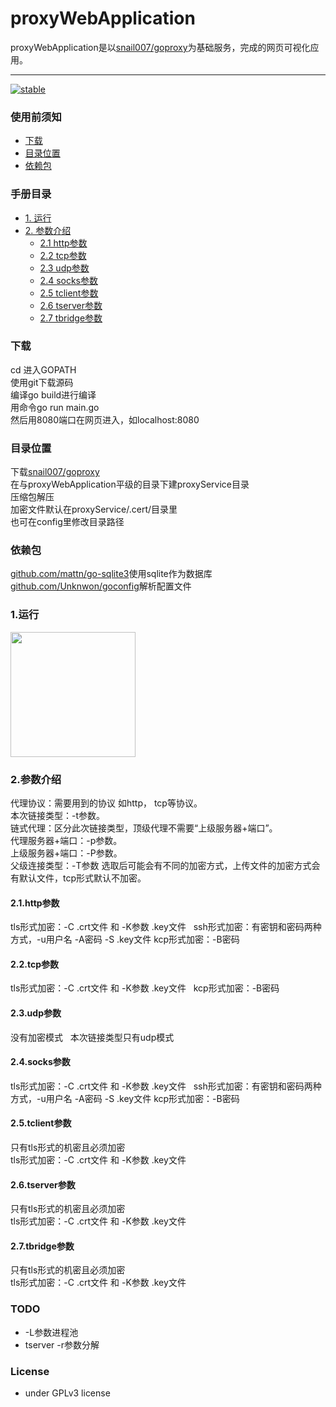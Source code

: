 # proxyWebApplication
proxyWebApplication是以[snail007/goproxy](https://github.com/snail007/goproxy/)为基础服务，完成的网页可视化应用。

---
[![stable](https://img.shields.io/badge/stable-stable-green.svg)](https://github.com/snail007/goproxy/)

### 使用前须知
 - [下载](#下载)
 - [目录位置](#目录位置)
 - [依赖包](#依赖包)
 
### 手册目录
- [1. 运行](#1运行)
- [2. 参数介绍](#2参数介绍)
     - [2.1 http参数](#21http参数)
     - [2.2 tcp参数](#22tcp参数)
     - [2.3 udp参数](#23udp参数)
     - [2.4 socks参数](#24socks参数)
     - [2.5 tclient参数](#25tclient参数)
     - [2.6 tserver参数](#26tserver参数)
     - [2.7 tbridge参数](#27tbridge参数)
 
### 下载
cd 进入GOPATH  
使用git下载源码  
编译go build进行编译  
用命令go run main.go  
然后用8080端口在网页进入，如localhost:8080  

### 目录位置
下载[snail007/goproxy](https://github.com/snail007/goproxy/releases)  
在与proxyWebApplication平级的目录下建proxyService目录  
压缩包解压  
加密文件默认在proxyService/.cert/目录里  
也可在config里修改目录路径  

### 依赖包
[github.com/mattn/go-sqlite3](https://github.com/mattn/go-sqlite3)使用sqlite作为数据库  
[github.com/Unknwon/goconfig](https://github.com/Unknwon/goconfig)解析配置文件  

### 1.运行
<img src="https://github.com/yincongcyincong/proxyWebApplication/raw/master/docs-images/preview.png?raw=true" width="200"/> 

### 2.参数介绍  
  代理协议：需要用到的协议 如http， tcp等协议。  
  本次链接类型：-t参数。  
  链式代理：区分此次链接类型，顶级代理不需要“上级服务器+端口”。  
  代理服务器+端口：-p参数。  
  上级服务器+端口：-P参数。  
  父级连接类型：-T参数 选取后可能会有不同的加密方式，上传文件的加密方式会有默认文件，tcp形式默认不加密。  
#### **2.1.http参数** 
tls形式加密：-C .crt文件 和 -K参数 .key文件   
ssh形式加密：有密钥和密码两种方式，-u用户名 -A密码 -S .key文件
kcp形式加密：-B密码  
#### **2.2.tcp参数** 
tls形式加密：-C .crt文件 和 -K参数 .key文件    
kcp形式加密：-B密码 
#### **2.3.udp参数**  
没有加密模式  
本次链接类型只有udp模式  
#### **2.4.socks参数**  
tls形式加密：-C .crt文件 和 -K参数 .key文件   
ssh形式加密：有密钥和密码两种方式，-u用户名 -A密码 -S .key文件
kcp形式加密：-B密码   
#### **2.5.tclient参数**  
只有tls形式的机密且必须加密  
tls形式加密：-C .crt文件 和 -K参数 .key文件   
#### **2.6.tserver参数**  
只有tls形式的机密且必须加密  
tls形式加密：-C .crt文件 和 -K参数 .key文件   
#### **2.7.tbridge参数**  
只有tls形式的机密且必须加密  
tls形式加密：-C .crt文件 和 -K参数 .key文件   
  
### TODO
- -L参数进程池  
- tserver -r参数分解  

### License
- under GPLv3 license
   
